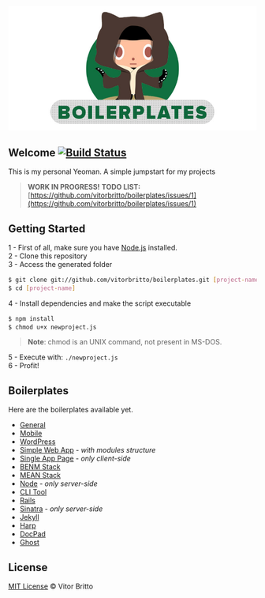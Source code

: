 ![Boilerplates Logo](logo-bp.jpg "Boilerplates")

## Welcome [![Build Status](https://travis-ci.org/vitorbritto/boilerplates.png)](https://travis-ci.org/vitorbritto/boilerplates)

This is my personal Yeoman. A simple jumpstart for my projects

> **WORK IN PROGRESS!**
> **TODO LIST:** [https://github.com/vitorbritto/boilerplates/issues/1](https://github.com/vitorbritto/boilerplates/issues/1)


## Getting Started

1 - First of all, make sure you have [Node.js](http://nodejs.org/) installed. <br/>
2 - Clone this repository <br/>
3 - Access the generated folder

```bash
$ git clone git://github.com/vitorbritto/boilerplates.git [project-name]
$ cd [project-name]
```

4 - Install dependencies and make the script executable

```bash
$ npm install
$ chmod u+x newproject.js
```

> **Note**: chmod is an UNIX command, not present in MS-DOS.

5 - Execute with: `./newproject.js` <br/>
6 - Profit!


## Boilerplates

Here are the boilerplates available yet.

- [General](lib/templates/general/)
- [Mobile](lib/templates/mobile/)
- [WordPress](lib/templates/wordpress/)
- [Simple Web App](lib/templates/simpleapp/) - _with modules structure_
- [Single App Page](lib/templates/spa/) - _only client-side_
- [BENM Stack](lib/templates/benmstack/)
- [MEAN Stack](lib/templates/meanstack/)
- [Node](lib/templates/node/) - _only server-side_
- [CLI Tool](lib/templates/clitool/)
- [Rails](lib/templates/rails/)
- [Sinatra](lib/templates/sinatra/)  - _only server-side_
- [Jekyll](lib/templates/jekyll/)
- [Harp](lib/templates/harp/)
- [DocPad](lib/templates/docpad/)
- [Ghost](lib/templates/ghost/)


## License

[MIT License](http://vitorbritto.mit-license.org/) © Vitor Britto

